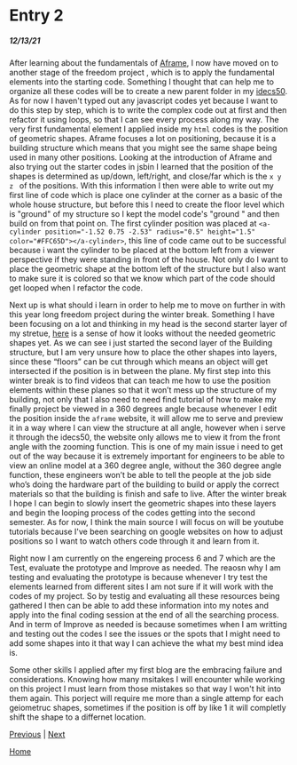 # Entry 2
##### 12/13/21

After learning about the fundamentals of [Aframe](https://aframe.io/), I now have moved on to another stage of the freedom project , which is to apply the fundamental elements into the starting code. Something I thought that can help me to organize all these codes will be to create a new parent folder in my [idecs50](https://ide.cs50.io/13758b3009c14fb0964b54fd27439218). As for now I haven't typed out any javascript codes yet because I want to do this step by step, which is to write the complex code out at first and then refactor it using loops, so that I can see every process along my way. The very first fundamental element I applied inside my `html` codes is the position of geometric shapes. Aframe focuses a lot on positioning, because it is a building structure which means that you might see the same shape being used in many other positions. Looking at the introduction of Aframe and also trying out the starter codes in jsbin I learned that the position of the shapes is determined as up/down, left/right, and close/far which is the `x y z ` of the positions. With this information I then were able to write out my first line of code which is place one cylinder at the corner as a basic of the whole house structure, but before this I need to create the floor level which is "ground" of my structure so I kept the model code's "ground " and then build on from that point on. The first cylinder position was placed at `<a-cylinder position="-1.52 0.75 -2.53" radius="0.5" height="1.5" color="#FFC65D"></a-cylinder>`, this line of code came out to be successful because i want the cylinder to be placed at the bottom left from a viewer perspective if they were standing  in front of the house. Not only do I want to place the geometric shape at the bottom left of the structure but I also want to make sure it is colored so that we know which part of the code should get looped when I refactor the code. 

Next up is what should i learn in order to help me to move on further in with this year long freedom project during the winter break. Something I have been focusing on a lot and thinking in my head is the second starter layer of my stretue, [here](https://recondite-elemental-sneeze.glitch.me) is a sense of how it looks without the needed geometric shapes yet. As we can see i just started the second layer of the Building structure, but I am very unsure how to place the other shapes into layers, since these “floors” can be cut through which means an object will get intersected if the position is in between the plane. My first step into this winter break is to find videos that can teach me how to use the position elements within these planes so that it won’t mess up the structure of my building, not only that I also need to need find tutorial of how to make my finally project be viewed in a 360 degrees angle because whenever I edit the position inside the `aframe` website, it will allow me to serve and preview it in a way where I can view the structure at all angle, however when i serve it through the idecs50, the website only allows me to view it from the front angle with the zooming function. This is one of my main issue i need to get out of the way because it is extremely important for engineers to be able to view an online model at a 360 degree angle, without the 360 degree angle function, these engineers won’t be able to tell the people at the job side who’s doing the hardware part of the building to build or apply the correct materials so that the building is finish and safe to live. After the winter break I hope I can begin to slowly insert the geometric shapes into these layers and begin the looping process of the codes getting into the second semester. As for now, I think the main source I will focus on will be youtube tutorials because I've been searching on google websites on how to adjust positions so I want to watch others code through it and learn from it. 

Right now I am currently on the engereing process 6 and 7 which are the Test, evaluate the prototype and Improve as needed. The reaosn why I am testing and evaluating the prototype is because whenever I try test the elements learned from different sites I am not sure if it will work with the codes of my project. So by testig and evaluating all these resources being gathered I then can be able to add these information into my notes and apply into the final coding session at the end of all the searching process. And in term of Improve as needed is because sometimes when I am writting and testing out the codes I see the issues or the spots that I might need to add some shapes into it that way I can achieve the what my best mind idea is.

 Some other skills I applied after my first blog are the embracing failure and considerations. Knowing how many msitakes I will encounter while working on this project I must learn from those mistakes so that way I won't hit into them again. This porject will require me more than a single attemp for each geiometruc shapes, sometimes if the position is off by like 1 it will completly shift the shape to a differnet location.





















[Previous](entry01.md) | [Next](entry03.md)

[Home](../README.md)
